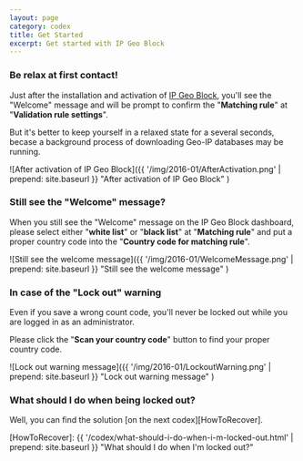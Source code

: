 ```yaml
---
layout: page
category: codex
title: Get Started
excerpt: Get started with IP Geo Block
---
```


### Be relax at first contact! ###

Just after the installation and activation of [IP Geo Block][IP-Geo-Block], 
you'll see the "Welcome" message and will be prompt to confirm the 
"**Matching rule**" at "**Validation rule settings**".

But it's better to keep yourself in a relaxed state for a several seconds, 
becase a background process of downloading Geo-IP databases may be running.

![After activation of IP Geo Block]({{ '/img/2016-01/AfterActivation.png' | prepend: site.baseurl }}
 "After activation of IP Geo Block"
)

### Still see the "Welcome" message? ###

When you still see the "Welcome" message on the IP Geo Block dashboard, please 
select either "**white list**" or "**black list**" at "**Matching rule**" and 
put a proper country code into the "**Country code for matching rule**".

![Still see the welcome message]({{ '/img/2016-01/WelcomeMessage.png' | prepend: site.baseurl }}
 "Still see the welcome message"
)

### In case of the "Lock out" warning ###

Even if you save a wrong count code, you'll never be locked out while you are 
logged in as an administrator.

Please click the "**Scan your country code**" button to find your proper 
country code.

![Lock out warning message]({{ '/img/2016-01/LockoutWarning.png' | prepend: site.baseurl }}
 "Lock out warning message"
)

### What should I do when being locked out? ###

Well, you can find the solution [on the next codex][HowToRecover].

[IP-Geo-Block]: https://wordpress.org/plugins/ip-geo-block/ "WordPress › IP Geo Block « WordPress Plugins"
[HowToRecover]: {{ '/codex/what-should-i-do-when-i-m-locked-out.html' | prepend: site.baseurl }} "What should I do when I'm locked out?"
